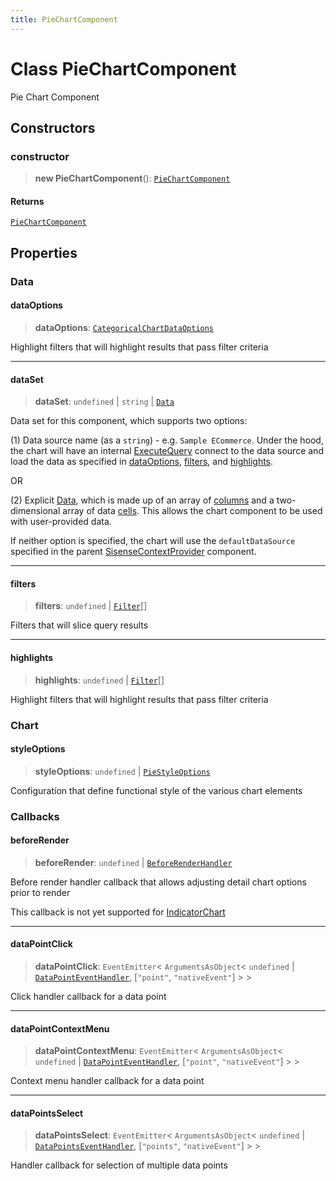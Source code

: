 ```yaml
---
title: PieChartComponent
---
```


# Class PieChartComponent

Pie Chart Component

## Constructors

### constructor

> **new PieChartComponent**(): [`PieChartComponent`](class.PieChartComponent.md)

#### Returns

[`PieChartComponent`](class.PieChartComponent.md)

## Properties

### Data

#### dataOptions

> **dataOptions**: [`CategoricalChartDataOptions`](../../sdk-ui/interfaces/interface.CategoricalChartDataOptions.md)

Highlight filters that will highlight results that pass filter criteria

***

#### dataSet

> **dataSet**: `undefined` \| `string` \| [`Data`](../../sdk-data/interfaces/interface.Data.md)

Data set for this component, which supports two options:

(1) Data source name (as a `string`) - e.g. `Sample ECommerce`. Under the hood,
the chart will have an internal [ExecuteQuery](../../sdk-ui/functions/function.ExecuteQuery.md) connect to the data source
and load the data as specified in [dataOptions](class.PieChartComponent.md#dataoptions), [filters](class.PieChartComponent.md#filters), and [highlights](class.PieChartComponent.md#highlights).

OR

(2) Explicit [Data](../../sdk-data/interfaces/interface.Data.md), which is made up of
an array of [columns](../../sdk-data/interfaces/interface.Column.md)
and a two-dimensional array of data [cells](../../sdk-data/interfaces/interface.Cell.md).
This allows the chart component to be used
with user-provided data.

If neither option is specified,
the chart will use the `defaultDataSource` specified in the parent [SisenseContextProvider](../../sdk-ui/functions/function.SisenseContextProvider.md) component.

***

#### filters

> **filters**: `undefined` \| [`Filter`](../../sdk-data/interfaces/interface.Filter.md)[]

Filters that will slice query results

***

#### highlights

> **highlights**: `undefined` \| [`Filter`](../../sdk-data/interfaces/interface.Filter.md)[]

Highlight filters that will highlight results that pass filter criteria

### Chart

#### styleOptions

> **styleOptions**: `undefined` \| [`PieStyleOptions`](../../sdk-ui/interfaces/interface.PieStyleOptions.md)

Configuration that define functional style of the various chart elements

### Callbacks

#### beforeRender

> **beforeRender**: `undefined` \| [`BeforeRenderHandler`](../../sdk-ui/type-aliases/type-alias.BeforeRenderHandler.md)

Before render handler callback that allows adjusting
detail chart options prior to render

This callback is not yet supported for [IndicatorChart](../../sdk-ui/functions/function.IndicatorChart.md)

***

#### dataPointClick

> **dataPointClick**: `EventEmitter`\< `ArgumentsAsObject`\< `undefined` \| [`DataPointEventHandler`](../../sdk-ui/type-aliases/type-alias.DataPointEventHandler.md), [`"point"`, `"nativeEvent"`] \> \>

Click handler callback for a data point

***

#### dataPointContextMenu

> **dataPointContextMenu**: `EventEmitter`\< `ArgumentsAsObject`\< `undefined` \| [`DataPointEventHandler`](../../sdk-ui/type-aliases/type-alias.DataPointEventHandler.md), [`"point"`, `"nativeEvent"`] \> \>

Context menu handler callback for a data point

***

#### dataPointsSelect

> **dataPointsSelect**: `EventEmitter`\< `ArgumentsAsObject`\< `undefined` \| [`DataPointsEventHandler`](../../sdk-ui/type-aliases/type-alias.DataPointsEventHandler.md), [`"points"`, `"nativeEvent"`] \> \>

Handler callback for selection of multiple data points
